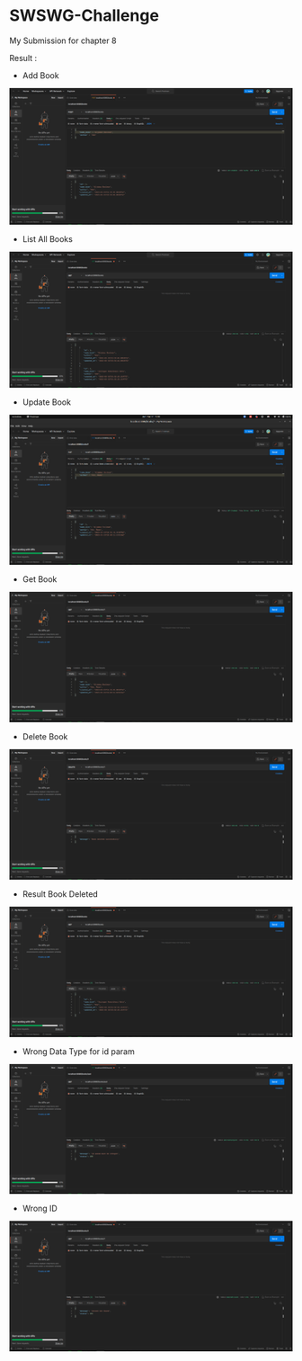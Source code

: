 # SWSWG-Challenge
My Submission for chapter 8

Result :

- Add Book

![alt text](https://github.com/aderama2711/SWSWG-Chal/blob/P1/AddBook.png?raw=true)

- List All Books

![alt text](https://github.com/aderama2711/SWSWG-Chal/blob/P1/ListBook.png?raw=true)

- Update Book

![alt text](https://github.com/aderama2711/SWSWG-Chal/blob/P1/UpdateBook.png?raw=true)

- Get Book

![alt text](https://github.com/aderama2711/SWSWG-Chal/blob/P1/GetBook.png?raw=true)


- Delete Book

![alt text](https://github.com/aderama2711/SWSWG-Chal/blob/P1/DeleteBook.png?raw=true)

- Result Book Deleted

![alt text](https://github.com/aderama2711/SWSWG-Chal/blob/P1/ResultDeleteBook.png?raw=true)

- Wrong Data Type for id param

![alt text](https://github.com/aderama2711/SWSWG-Chal/blob/P1/ParamInteger.png?raw=true)

- Wrong ID

![alt text](https://github.com/aderama2711/SWSWG-Chal/blob/P1/BookNotFound.png?raw=true)
